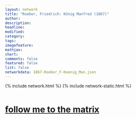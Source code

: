 ```yaml
---
layout: network
title: "Roeber, Friedrich: König Manfred (1867)"
author:
description:
headline:
modified:
category:
tags: 
imagefeature: 
mathjax: 
chart: 
comments: false
featured: false
list: false
networkdata: 1867-Roeber_F-Koenig_Man.json
---
```

{% include network.html %}
{% include network-static.html %}
<div class="row">
  <div class="small-5 small-centered columns"><a href="/matrix162"><h1>follow me to the matrix</h1></a>
</div>
</div>
